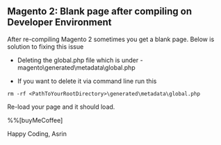 ## Magento 2: Blank page after compiling on Developer Environment


After re-compiling Magento 2 sometimes you get a blank page. Below is solution to fixing this issue

- Deleting the global.php file which is under - magento\generated\metadata\global.php

- If you want to delete it via command line run this
```
rm -rf <PathToYourRootDirectory>\generated\metadata\global.php
```

Re-load your page and it should load.

%%[buyMeCoffee]

Happy Coding,
Asrin